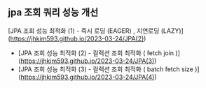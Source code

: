 ## jpa 조회 쿼리 성능 개선

[JPA 조회 성능 최적화 (1) - 즉시 로딩 (EAGER) , 지연로딩 (LAZY)] (https://jhkim593.github.io/2023-03-24/JPA(2))
- [JPA 조회 성능 최적화 (2) - 컬렉션 조회 최적화 ( fetch join )] (https://jhkim593.github.io/2023-03-24/JPA(3))
- [JPA 조회 성능 최적화 (3) - 컬렉션 조회 최적화 ( batch fetch size )]  (https://jhkim593.github.io/2023-03-24/JPA(4))
